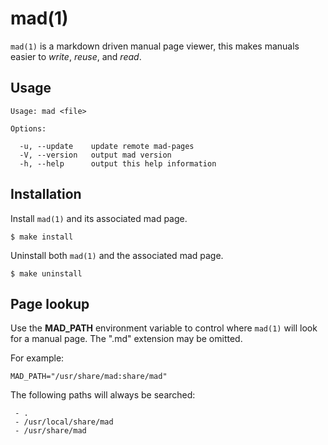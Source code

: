 
# mad(1)

  `mad(1)` is a markdown driven manual page viewer,
  this makes manuals easier to _write_, _reuse_, and
  _read_.

## Usage

    Usage: mad <file>

    Options:

      -u, --update    update remote mad-pages
      -V, --version   output mad version
      -h, --help      output this help information

## Installation

  Install `mad(1)` and its associated mad page.

    $ make install

  Uninstall both `mad(1)` and the associated mad page.

    $ make uninstall

## Page lookup

  Use the __MAD_PATH__ environment variable to control
  where `mad(1)` will look for a manual page.
  The ".md" extension may be omitted.

  For example:
  
    MAD_PATH="/usr/share/mad:share/mad"

  The following paths will always be searched:
  
     - .
     - /usr/local/share/mad
     - /usr/share/mad

